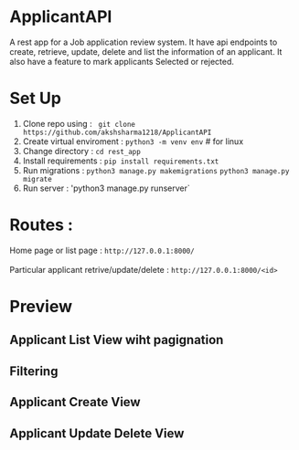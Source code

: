 # ApplicantAPI
A rest app for a Job application review system. 
It have api endpoints to create, retrieve, update, delete and list the information of an applicant.
It also have a feature to mark applicants Selected or rejected.


# Set Up
1. Clone repo using : ` git clone https://github.com/akshsharma1218/ApplicantAPI`
2. Create virtual enviroment : `python3 -m venv env`    # for linux
3. Change directory : `cd rest_app`
4. Install requirements : `pip install requirements.txt`
5. Run migrations : `python3 manage.py makemigrations`
                    `python3 manage.py migrate`
6. Run server : 'python3 manage.py runserver`

# Routes :

Home page or list page : `http://127.0.0.1:8000/` </br></br>
Particular applicant retrive/update/delete : `http://127.0.0.1:8000/<id>`

# Preview
## Applicant List View wiht pagignation
## Filtering
## Applicant Create View
## Applicant Update Delete View
